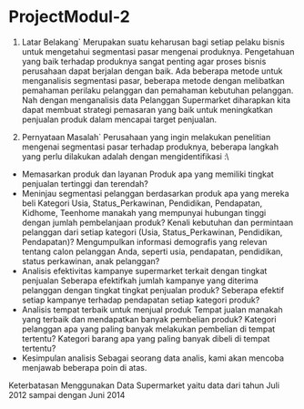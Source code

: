 # ProjectModul-2
1. Latar Belakang`
Merupakan suatu keharusan bagi setiap pelaku bisnis untuk mengetahui segmentasi pasar mengenai produknya. Pengetahuan yang baik terhadap produknya sangat penting agar proses bisnis perusahaan dapat berjalan dengan baik. Ada beberapa metode untuk menganalisis segmentasi pasar, beberapa metode dengan melibatkan pemahaman perilaku pelanggan dan pemahaman kebutuhan pelanggan. Nah dengan menganalisis data Pelanggan Supermarket diharapkan kita dapat membuat strategi pemasaran yang baik untuk meningkatkan penjualan produk dalam mencapai target penjualan.

2. Pernyataan Masalah`
Perusahaan yang ingin melakukan penelitian mengenai segmentasi pasar terhadap produknya, beberapa langkah yang perlu dilakukan adalah dengan mengidentifikasi :\

- Memasarkan produk dan layanan
Produk apa yang memiliki tingkat penjualan tertinggi dan terendah?
- Meninjau segmentasi pelanggan berdasarkan produk apa yang mereka beli
Kategori Usia, Status_Perkawinan, Pendidikan, Pendapatan, Kidhome, Teenhome manakah yang mempunyai hubungan tinggi dengan jumlah pembelanjaan produk?
Kenali kebutuhan dan permintaan pelanggan dari setiap kategori (Usia, Status_Perkawinan, Pendidikan, Pendapatan)?
Mengumpulkan informasi demografis yang relevan tentang calon pelanggan Anda, seperti usia, pendapatan, pendidikan, status perkawinan, anak pelanggan?
- Analisis efektivitas kampanye supermarket terkait dengan tingkat penjualan
Seberapa efektifkah jumlah kampanye yang diterima pelanggan dengan tingkat tingkat penjualan produk?
Seberapa efektif setiap kampanye terhadap pendapatan setiap kategori produk?
- Analisis tempat terbaik untuk menjual produk
Tempat jualan manakah yang terbaik dan mendapatkan banyak pembelian produk?
Kategori pelanggan apa yang paling banyak melakukan pembelian di tempat tertentu?
Kategori barang apa yang paling banyak dibeli di tempat tertentu?
- Kesimpulan analisis
Sebagai seorang data analis, kami akan mencoba menjawab beberapa poin di atas.

Keterbatasan
Menggunakan Data Supermarket yaitu data dari tahun Juli 2012 sampai dengan Juni 2014
